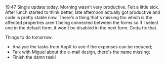 19:47
Single update today. Morning wasn't very productive. Felt a little sick.
After lunch started to think better, late afternoon actually got productive and code is pretty stable now. There's a thing that's missing tho which is the affected properties aren't being connected between the forms so if I select one in the default form, it won't be disabled in the next form. Gotta fix that.

Things to do tomorrow:
- Analyse the tasks from AppX to see if the expenses can be reduced;
- Talk with Miguel about the e-mail design, there's the name missing;
- Finish the damn task!